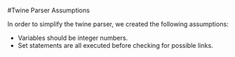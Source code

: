 #Twine Parser Assumptions

In order to simplify the twine parser, we created the following assumptions:
- Variables should be integer numbers.
- Set statements are all executed before checking for possible links.